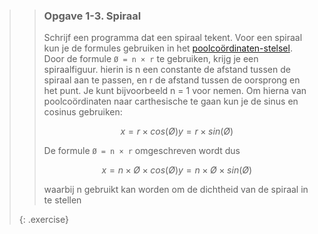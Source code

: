 >> ### Opgave 1-3. Spiraal
>>
>>Schrijf een programma dat een spiraal tekent. Voor een spiraal kun je de formules gebruiken in het [poolcoördinaten-stelsel](https://nl.wikipedia.org/wiki/Poolcoördinaten). Door de formule `Ø = n × r` te gebruiken, krijg je een spiraalfiguur. hierin is n een constante de afstand tussen de spiraal aan te passen, en r de afstand tussen de oorsprong en het punt. Je kunt bijvoorbeeld n = 1 voor nemen. Om hierna van poolcoördinaten naar carthesische te gaan kun je de sinus en cosinus gebruiken:
>>
>> ```math
>> x = r × cos(Ø)
>> y = r × sin(Ø)
>> ```
>> De formule `Ø = n × r` omgeschreven wordt dus
>> ```math
>> x = n × Ø × cos(Ø)
>> y = n × Ø × sin(Ø)
>> ```
>> waarbij n gebruikt kan worden om de dichtheid van de spiraal in te stellen
>>
>{: .exercise}